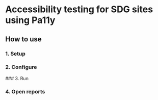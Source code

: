 # Accessibility testing for SDG sites using Pa11y

## How to use

### 1. Setup

### 2. Configure

### 3. Run

### 4. Open reports
